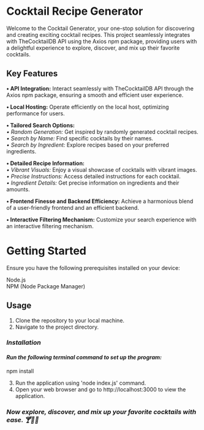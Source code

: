 # Cocktail Recipe Generator
Welcome to the Cocktail Generator, your one-stop solution for discovering and creating exciting cocktail recipes. This project seamlessly integrates with TheCocktailDB API using the Axios npm package, providing users with a delightful experience to explore, discover, and mix up their favorite cocktails.

## Key Features
**• API Integration:** Interact seamlessly with TheCocktailDB API through the Axios npm package, ensuring a smooth and efficient user experience.

**• Local Hosting:** Operate efficiently on the local host, optimizing performance for users.

**• Tailored Search Options:**           
  _• Random Generation:_ Get inspired by randomly generated cocktail recipes.          
  _• Search by Name:_ Find specific cocktails by their names.              
  _• Search by Ingredient:_ Explore recipes based on your preferred ingredients.            

**• Detailed Recipe Information:**        
  _• Vibrant Visuals:_ Enjoy a visual showcase of cocktails with vibrant images.          
  _• Precise Instructions:_ Access detailed instructions for each cocktail.          
  _• Ingredient Details:_ Get precise information on ingredients and their amounts.          

**• Frontend Finesse and Backend Efficiency:** Achieve a harmonious blend of a user-friendly frontend and an efficient backend.

**• Interactive Filtering Mechanism:** Customize your search experience with an interactive filtering mechanism.

# Getting Started
Ensure you have the following prerequisites installed on your device:

Node.js        
NPM (Node Package Manager)          

## Usage
1. Clone the repository to your local machine.
2. Navigate to the project directory.
   
### _Installation_
#### _Run the following terminal command to set up the program:_
npm install 

3. Run the application using 'node index.js' command.
4. Open your web browser and go to http://localhost:3000 to view the application.

### _Now explore, discover, and mix up your favorite cocktails with ease. 🍸🍹🥃_       
